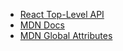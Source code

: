 
- [React Top-Level API](https://reactjs.org/docs/react-api.html)
- [MDN Docs](https://developer.mozilla.org/en-US/docs/Web/HTML/Element/a)
- [MDN Global Attributes](https://developer.mozilla.org/en-US/docs/Web/HTML/Global_attributes)
